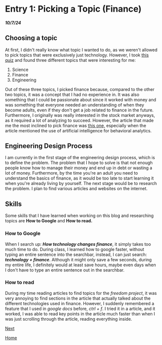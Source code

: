 # Entry 1: Picking a Topic (Finance)
##### 10/7/24

## Choosing a topic
At first, I didn't really know what topic I wanted to do, as we weren't allowed to pick topics that were exclusively just technology. However, I took [this quiz](http://explorecareers.com/career-quiz) and found three different topics that were interesting for me:  
1. Science  
2. Finance
3. Engineering
   
Out of these three topics, I picked finance because, compared to the other two topics, it was a concept that I had no experience in. It was also something that I could be passionate about since it worked with money and was something that everyone needed an understanding of when they become adults, even if they don't get a job related to finance in the future. Furthermore, I originally was really interested in the stock market anyways, as it required a lot of analyzing to succeed. However, the article that made me the most inclined to pick finance was [this one,](https://www.investopedia.com/terms/f/fintech.asp) especially when the article mentioned the use of artificial intelligence for behavioral analytics.

## Engineering Design Process  
I am currently in the first stage of the engineering design process, which is to define the problem. The problem that I hope to solve is that not enough people know how to manage their money and end up in debt or wasting a lot of money. Furthermore, by the time you're an adult you need to understand the basics of finance, as it would be too late to start learning it when you're already living by yourself. The next stage would be to research the problem. I plan to find various articles and websites on the internet.

## Skills  
Some skills that I have learned when working on this blog and researching topics are **How to Google** and **How to read.**

### How to Google  
When I search up: **_How technology changes finance_**, it simply takes too much time to do. During class, I learned how to google faster, without typing an entire sentence into the searchbar, instead, I can just search: **_technology + finance_**. Although it might only save a few seconds, during my entire life, I definitely would at least save hours, maybe even days when I don't have to type an entire sentence out in the searchbar.
### How to read
During my time reading articles to find topics for the _freedom project_, it was very annoying to find sections in the article that actually talked about the different technologies used in finance. However, I suddenly remembered a feature that I used in _google docs_ before, _ctrl + f_. I tried it in a article, and it worked, I was able to read key points in the article much faster than when I was just scrolling through the article, reading everything inside.

[Next](entry02.md)

[Home](../README.md)
